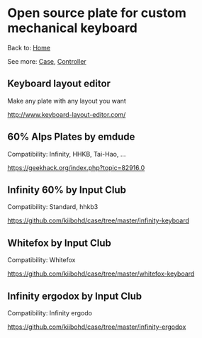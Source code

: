 # Open source plate for custom mechanical keyboard

Back to: [Home](../)

See more: [Case](/Case), [Controller](/Controller)


## Keyboard layout editor
Make any plate with any layout you want

http://www.keyboard-layout-editor.com/

## 60% Alps Plates by emdude
Compatibility: Infinity, HHKB, Tai-Hao, ...

https://geekhack.org/index.php?topic=82916.0


## Infinity 60% by Input Club
Compatibility: Standard, hhkb3

https://github.com/kiibohd/case/tree/master/infinity-keyboard


## Whitefox by Input Club
Compatibility: Whitefox

https://github.com/kiibohd/case/tree/master/whitefox-keyboard


## Infinity ergodox by Input Club
Compatibility: Infinity ergodo

https://github.com/kiibohd/case/tree/master/infinity-ergodox
